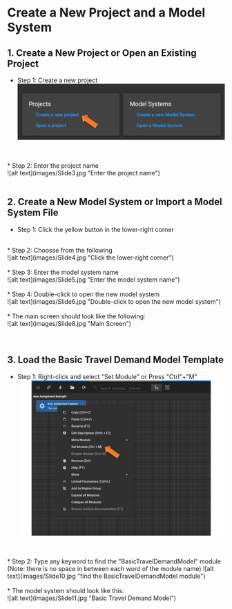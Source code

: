 # **Create a New Project and a Model System**

## 1. Create a New Project or Open an Existing Project
* Step 1: Create a new project<br />
![alt text](images/Slide2.jpg "Create a new project")
<br />
<br />
* Step 2: Enter the project name<br />
![alt text](images/Slide3.jpg "Enter the project name")
<br />
<br />

## 2. Create a New Model System or Import a Model System File
* Step 1: Click the yellow button in the lower-right corner<br />
<br />
* Step 2: Choosse from the following<br />
![alt text](images/Slide4.jpg "Click the lower-right corner")
<br />
<br />
* Step 3: Enter the model system name<br />
![alt text](images/Slide5.jpg "Enter the model system name")
<br />
<br />
* Step 4: Double-click to open the new model system<br />
![alt text](images/Slide6.jpg "Double-click to open the new model system")
<br />
<br />
* The main screen should look like the following:<br />
![alt text](images/Slide8.jpg "Main Screen")
<br />
<br />
<br />

## 3. Load the Basic Travel Demand Model Template
* Step 1: Right-click and select "Set Module" or Press "Ctrl"+"M"<br />
![alt text](images/Slide9.jpg "Right-click and select Set Module")
<br />
<br />
* Step 2: Type any keyword to find the "BasicTravelDemandModel" module<br />(Note: there is no space in between each word of the module name)
![alt text](images/Slide10.jpg "find the BasicTravelDemandModel module")
<br />
<br />
* The model system should look like this:<br />
![alt text](images/Slide11.jpg "Basic Travel Demand Model")
